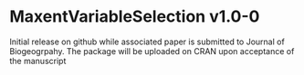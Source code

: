 # MaxentVariableSelection v1.0-0

Initial release on github while associated paper is submitted to
Journal of Biogeogrpahy. The package will be uploaded on CRAN upon
acceptance of the manuscript